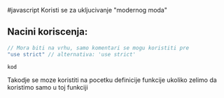 #javascript
Koristi se za ukljucivanje "modernog moda"

## Nacini koriscenja:
```javascript
// Mora biti na vrhu, samo komentari se mogu koristiti pre
"use strict" // alternativa: 'use strict'

kod
```

Takodje se moze koristiti na pocetku definicije funkcije ukoliko zelimo da koristimo samo u toj funkciji